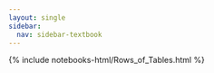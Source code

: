 ```yaml
---
layout: single
sidebar:
  nav: sidebar-textbook
---
```


{% include notebooks-html/Rows_of_Tables.html %}
